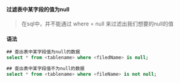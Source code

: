 #### 过滤表中某字段的值为null

> 在sql中，并不能通过 where  <fieldName> = null 来过滤出我们想要的null的值

#### 语法

```sql
## 查出表中某字段值为null的数据
select * from <tablename> where <filedName> is null;

## 查出表中某字段值不为null的数据
select * from <tablename> where <fileName> is not null;

```

